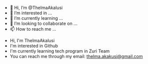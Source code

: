 - 👋 Hi, I’m @ThelmaAkalusi
- 👀 I’m interested in ...
- 🌱 I’m currently learning ...
- 💞️ I’m looking to collaborate on ...
- 📫 How to reach me ...

<!---
ThelmaAkalusi/ThelmaAkalusi is a ✨ special ✨ repository because its `README.md` (this file) appears on your GitHub profile.
You can click the Preview link to take a look at your changes.
--->
- Hi, I'm ThelmaAkalusi
- I'm interested in Github
- I'm currently learning tech program in Zuri Team
- You can reach me through my email: thelma.akakusi@gmail.com 
